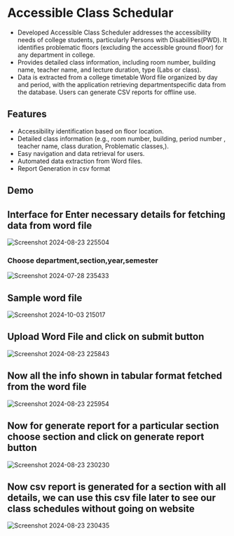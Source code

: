 # Accessible Class Schedular

- Developed Accessible Class Scheduler addresses the accessibility  needs of college students, particularly Persons with Disabilities(PWD). It identifies problematic floors (excluding the accessible ground floor) for any department in college.
- Provides detailed class information, including room number, building name, teacher name, and lecture duration, type (Labs or class).
- Data is extracted from a college timetable Word file organized by day and period, with the application retrieving departmentspecific data from the database. Users can generate CSV reports for offline use. 

## Features

- Accessibility identification based on floor location.​​
- Detailed class information (e.g., room number, building, period number , teacher name, class duration, Problematic classes,).​​
- Easy navigation and data retrieval for users.​​
- Automated data extraction from Word files.​
- Report Generation in csv format
## Demo
## Interface for Enter necessary details for fetching data from word file
![Screenshot 2024-08-23 225504](https://github.com/user-attachments/assets/f3f20ba1-8149-46df-a3bc-09eb5ff29549)

### Choose department,section,year,semester
![Screenshot 2024-07-28 235433](https://github.com/user-attachments/assets/eb73168c-4478-48a7-95b0-afe22821ef92)

## Sample word file
![Screenshot 2024-10-03 215017](https://github.com/user-attachments/assets/b9dad28c-375d-432c-a371-bec73a2eb9a5)

## Upload Word File and click on submit button
![Screenshot 2024-08-23 225843](https://github.com/user-attachments/assets/d3d193aa-3e4b-4eb7-9f90-d510598be342)

## Now all the info shown in tabular format fetched from the word file
![Screenshot 2024-08-23 225954](https://github.com/user-attachments/assets/4e47dfcd-6bfd-4185-ae9f-a0e490f60b47)

## Now for generate report for a particular section choose section and click on generate report button
![Screenshot 2024-08-23 230230](https://github.com/user-attachments/assets/c16f3159-e2ca-4e1f-842a-c0cae8867900)
## Now csv report is generated for a section with all details, we can use this csv file later to see our class schedules without going on website
![Screenshot 2024-08-23 230435](https://github.com/user-attachments/assets/0bfa02db-261b-4549-8d46-c7259a6cf962)

